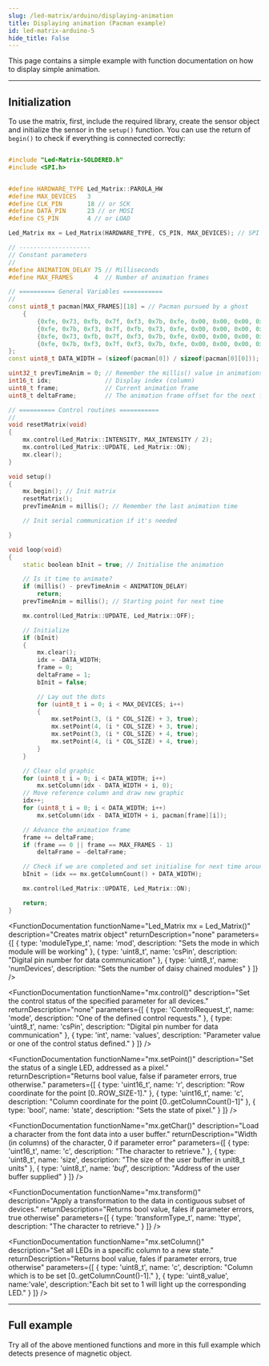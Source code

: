 ```yaml
---
slug: /led-matrix/arduino/displaying-animation 
title: Displaying animation (Pacman example)
id: led-matrix-arduino-5
hide_title: False
---
```


This page contains a simple example with function documentation on how to display simple animation.

---

## Initialization

To use the matrix, first, include the required library, create the sensor object and initialize the sensor in the `setup()` function. You can use the return of `begin()` to check if everything is connected correctly:

```cpp

#include "Led-Matrix-SOLDERED.h"
#include <SPI.h>


#define HARDWARE_TYPE Led_Matrix::PAROLA_HW
#define MAX_DEVICES   3
#define CLK_PIN       18 // or SCK
#define DATA_PIN      23 // or MOSI
#define CS_PIN        4 // or LOAD

Led_Matrix mx = Led_Matrix(HARDWARE_TYPE, CS_PIN, MAX_DEVICES); // SPI hardware interface

// --------------------
// Constant parameters
//
#define ANIMATION_DELAY 75 // Milliseconds
#define MAX_FRAMES      4  // Number of animation frames

// ========== General Variables ===========
//
const uint8_t pacman[MAX_FRAMES][18] = // Pacman pursued by a ghost
    {
        {0xfe, 0x73, 0xfb, 0x7f, 0xf3, 0x7b, 0xfe, 0x00, 0x00, 0x00, 0x3c, 0x7e, 0x7e, 0xff, 0xe7, 0xc3, 0x81, 0x00},
        {0xfe, 0x7b, 0xf3, 0x7f, 0xfb, 0x73, 0xfe, 0x00, 0x00, 0x00, 0x3c, 0x7e, 0xff, 0xff, 0xe7, 0xe7, 0x42, 0x00},
        {0xfe, 0x73, 0xfb, 0x7f, 0xf3, 0x7b, 0xfe, 0x00, 0x00, 0x00, 0x3c, 0x7e, 0xff, 0xff, 0xff, 0xe7, 0x66, 0x24},
        {0xfe, 0x7b, 0xf3, 0x7f, 0xf3, 0x7b, 0xfe, 0x00, 0x00, 0x00, 0x3c, 0x7e, 0xff, 0xff, 0xff, 0xff, 0x7e, 0x3c},
};
const uint8_t DATA_WIDTH = (sizeof(pacman[0]) / sizeof(pacman[0][0]));

uint32_t prevTimeAnim = 0; // Remember the millis() value in animations
int16_t idx;               // Display index (column)
uint8_t frame;             // Current animation frame
uint8_t deltaFrame;        // The animation frame offset for the next frame

// ========== Control routines ===========
//
void resetMatrix(void)
{
    mx.control(Led_Matrix::INTENSITY, MAX_INTENSITY / 2);
    mx.control(Led_Matrix::UPDATE, Led_Matrix::ON);
    mx.clear();
}

void setup()
{
    mx.begin(); // Init matrix
    resetMatrix();
    prevTimeAnim = millis(); // Remember the last animation time

    // Init serial communication if it's needed

}

void loop(void)
{
    static boolean bInit = true; // Initialise the animation

    // Is it time to animate?
    if (millis() - prevTimeAnim < ANIMATION_DELAY)
        return;
    prevTimeAnim = millis(); // Starting point for next time

    mx.control(Led_Matrix::UPDATE, Led_Matrix::OFF);

    // Initialize
    if (bInit)
    {
        mx.clear();
        idx = -DATA_WIDTH;
        frame = 0;
        deltaFrame = 1;
        bInit = false;

        // Lay out the dots
        for (uint8_t i = 0; i < MAX_DEVICES; i++)
        {
            mx.setPoint(3, (i * COL_SIZE) + 3, true);
            mx.setPoint(4, (i * COL_SIZE) + 3, true);
            mx.setPoint(3, (i * COL_SIZE) + 4, true);
            mx.setPoint(4, (i * COL_SIZE) + 4, true);
        }
    }

    // Clear old graphic
    for (uint8_t i = 0; i < DATA_WIDTH; i++)
        mx.setColumn(idx - DATA_WIDTH + i, 0);
    // Move reference column and draw new graphic
    idx++;
    for (uint8_t i = 0; i < DATA_WIDTH; i++)
        mx.setColumn(idx - DATA_WIDTH + i, pacman[frame][i]);

    // Advance the animation frame
    frame += deltaFrame;
    if (frame == 0 || frame == MAX_FRAMES - 1)
        deltaFrame = -deltaFrame;

    // Check if we are completed and set initialise for next time around
    bInit = (idx == mx.getColumnCount() + DATA_WIDTH);

    mx.control(Led_Matrix::UPDATE, Led_Matrix::ON);

    return;
}
```

<FunctionDocumentation
  functionName="Led_Matrix mx = Led_Matrix()"
  description="Creates matrix object"
  returnDescription="none"
  parameters={[
  { type: 'moduleType_t', name: 'mod', description: "Sets the mode in which module will be working" },
  { type: 'uint8_t', name: 'csPin', description: "Digital pin number for data communication" },
  { type: 'uint8_t', name: 'numDevices', description: "Sets the number of daisy chained modules" }
  ]}
/>

<FunctionDocumentation
  functionName="mx.control()"
  description="Set the control status of the specified parameter for all devices."
  returnDescription="none"
  parameters={[
  { type: 'ControlRequest_t', name: 'mode', description: "One of the defined control requests." },
  { type: 'uint8_t', name: 'csPin', description: "Digital pin number for data communication" },
  { type: 'int', name: 'values', description: "Parameter value or one of the control status defined." }
  ]}
/>

<FunctionDocumentation
  functionName="mx.clear()"
  description="Clears the buffer and all dislay data on the devices"
  returnDescription="none"
/>

<FunctionDocumentation
  functionName="mx.begin()"
  description="Initialize the object."
  returnDescription="none"
/>

<FunctionDocumentation
  functionName="mx.setPoint()"
  description="Set the status of a single LED, addressed as a pixel."
  returnDescription="Returns bool value, false if parameter errors, true otherwise."
  parameters={[
  { type: 'uint16_t', name: 'r', description: "Row coordinate for the point [0..ROW_SIZE-1]." },
  { type: 'uint16_t', name: 'c', description: "Column coordinate for the point [0..getColumnCount()-1]" },
  { type: 'bool', name: 'state', description: "Sets the state of pixel." }
  ]}
/>

<FunctionDocumentation
  functionName="mx.getChar()"
  description="Load a character from the font data into a user buffer."
  returnDescription="Width (in columns) of the character, 0 if parameter error"
  parameters={[
  { type: 'uint16_t', name: 'c', description: "The character to retrieve." },
  { type: 'uint8_t', name: 'size', description: "The size of the user buffer in unit8_t units" },
  { type: 'uint8_t', name: '*buf*', description: "Address of the user buffer supplied" }
  ]}
/>

<FunctionDocumentation
  functionName="mx.transform()"
  description="Apply a transformation to the data in contiguous subset of devices."
  returnDescription="Returns bool value, fales if parameter errors, true otherwise"
  parameters={[
  { type: 'transformType_t', name: 'ttype', description: "The character to retrieve." }
  ]}
/>

<FunctionDocumentation
  functionName="mx.setColumn()"
  description="Set all LEDs in a specific column to a new state."
  returnDescription="Returns bool value, fales if parameter errors, true otherwise"
  parameters={[
  { type: 'uint8_t', name: 'c', description: "Column which is to be set [0..getColumnCount()-1]." },
  { type: 'uint8_value', name:'vale', description:"Each bit set to 1 will light up the corresponding LED." }
  ]}
/>

<FunctionDocumentation
  functionName="mx.getColumnCount()"
  description="Gets the maximum number of columns for devices attached to this class instance."
  returnDescription="Returns uint16_t representing the number of columns."
/>

---

## Full example
Try all of the above mentioned functions and more in this full example which detects presence of magnetic object.

<QuickLink 
  title="Led_Matrix_Pacman.ino" 
  description="Example file for using the library to display a Pacman animation."
  url="https://github.com/SolderedElectronics/Soldered-8x8-MAX7219-LED-Matrix-Arduino-Library/blob/main/examples/Led_Matrix_Pacman/Led_Matrix_Pacman.ino" 
/>